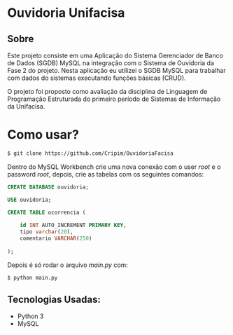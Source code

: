 # Ouvidoria Unifacisa 

## Sobre

Este projeto consiste em uma Aplicação do Sistema Gerenciador de Banco de Dados (SGDB) MySQL na integração com o Sistema de Ouvidoria da Fase 2 do projeto. 
Nesta aplicação eu utilizei o SGDB MySQL para trabalhar com dados do sistemas executando funções básicas (CRUD).

O projeto foi proposto como avaliação da disciplina de Linguagem de Programação Estruturada do primeiro período de Sistemas de Informação da Unifacisa. 

# Como usar?

```bash
$ git clone https://github.com/Cripim/OuvidoriaFacisa
```


Dentro do MySQL Workbench crie uma nova conexão com o user _root_ e o password _root_, depois, crie as tabelas com os seguintes comandos:

```sql
CREATE DATABASE ouvidoria;

USE ouvidoria;

CREATE TABLE ocorrencia (
    
    id INT AUTO_INCREMENT PRIMARY KEY,
    tipo varchar(20),
    comentario VARCHAR(250)
    
);
```

Depois é só rodar o arquivo _main.py_ com:

```bash
$ python main.py
```

## Tecnologias Usadas:

- Python 3
- MySQL
 
